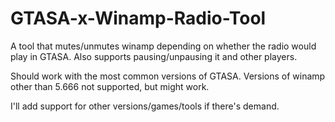 # GTASA-x-Winamp-Radio-Tool
A tool that mutes/unmutes winamp depending on whether the radio would play in GTASA. Also supports pausing/unpausing it and other players.

Should work with the most common versions of GTASA. Versions of winamp other than 5.666 not supported, but might work.

I'll add support for other versions/games/tools if there's demand.
